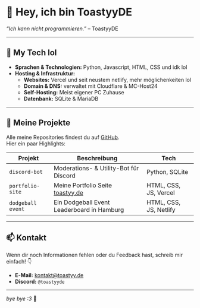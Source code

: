 # 👋 Hey, ich bin ToastyyDE
*“Ich kann nicht programmieren.”* – ToastyyDE

---

## 🚀 My Tech lol
- **Sprachen & Technologien:** Python, Javascript, HTML, CSS und idk lol
- **Hosting & Infrastruktur:**
  - **Websites:** Vercel und seit neustem netlify, mehr möglichenkeiten lol
  - **Domain & DNS:** verwaltet mit Cloudflare & MC-Host24
  - **Self-Hosting:** Meist eigener PC Zuhause
  - **Datenbank:** SQLite & MariaDB

---

## 📂 Meine Projekte
Alle meine Repositories findest du auf [GitHub](https://github.com/ToastyyDE).  
Hier ein paar Highlights:

| Projekt           | Beschreibung                             | Tech               |
| ----------------- | ---------------------------------------- | ------------------ |
| `discord-bot`     | Moderations- & Utility-Bot für Discord   | Python, SQLite     |
| `portfolio-site`  | Meine Portfolio Seite [toastyy.de](https://toastyy.de)        | HTML, CSS, JS, Vercel      |
| `dodgeball event` | Ein Dodgeball Event Leaderboard in Hamburg | HTML, CSS, JS, Netlify  |

---

## 📫 Kontakt
Wenn dir noch Informationen fehlen oder du Feedback hast, schreib mir einfach! 👇
- **E-Mail:** [kontakt@toastyy.de](mailto:kontakt@toastyy.de)  
- **Discord:** `@toastyyde`

---

*bye bye :3* 🚀
